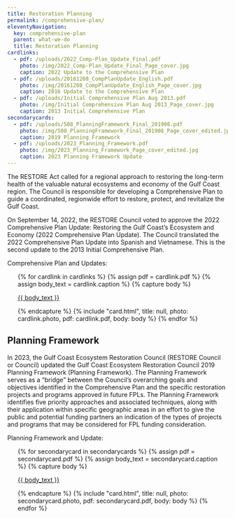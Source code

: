 ```yaml
---
title: Restoration Planning
permalink: /comprehensive-plan/
eleventyNavigation:
  key: comprehensive-plan
  parent: what-we-do
  title: Restoration Planning
cardlinks:
  - pdf: /uploads/2022_Comp-Plan_Update_Final.pdf
    photo: /img/2022_Comp-Plan_Update_Final_Page_cover.jpg
    caption: 2022 Update to the Comprehensive Plan
  - pdf: /uploads/20161208_CompPlanUpdate_English.pdf
    photo: /img/20161208_CompPlanUpdate_English_Page_cover.jpg
    caption: 2016 Update to the Comprehensive Plan
  - pdf: /uploads/Initial Comprehensive Plan Aug 2013.pdf
    photo: /img/Initial Comprehensive Plan Aug 2013_Page_cover.jpg
    caption: 2013 Initial Comprehensive Plan
secondarycards:
  - pdf: /uploads/508_PlanningFramework_Final_201908.pdf
    photo: /img/508_PlanningFramework_Final_201908_Page_cover_edited.jpg
    caption: 2019 Planning Framework
  - pdf: /uploads/2023_Planning_Framework.pdf
    photo: /img/2023_Planning_Framework_Page_cover_edited.jpg
    caption: 2023 Planning Framework Update
---
```


The RESTORE Act called for a regional approach to restoring the long-term health of the valuable natural ecosystems and economy of the Gulf Coast region. The Council is responsible for developing a Comprehensive Plan to guide a coordinated, regionwide effort to restore, protect, and revitalize the Gulf Coast.

On September 14, 2022, the RESTORE Council voted to approve the 2022 Comprehensive Plan Update: Restoring the Gulf Coast’s Ecosystem and Economy (2022 Comprehensive Plan Update). The Council translated the 2022 Comprehensive Plan Update into Spanish and Vietnamese. This is the second update to the 2013 Initial Comprehensive Plan.

Comprehensive Plan and Updates:


<ul class="usa-card-group">
{% for cardlink in cardlinks %}
  {% assign pdf = cardlink.pdf %}
  {% assign body_text = cardlink.caption %}
  {% capture body %}
    <p><a href="{{ pdf }}" target="_blank">{{ body_text }}</a></p>
  {% endcapture %}
  {% include "card.html", title: null, photo: cardlink.photo, pdf: cardlink.pdf, body: body %}
{% endfor %}
</ul>  


## Planning Framework

In 2023, the Gulf Coast Ecosystem Restoration Council (RESTORE Council or Council) updated the Gulf Coast Ecosystem Restoration Council 2019 Planning Framework (Planning Framework). The Planning Framework serves as a “bridge” between the Council’s overarching goals and objectives identified in the Comprehensive Plan and the specific restoration projects and programs approved in future FPLs. The Planning Framework identifies five priority approaches and associated techniques, along with their application within specific geographic areas in an effort to give the public and potential funding partners an indication of the types of projects and programs that may be considered for FPL funding consideration.

Planning Framework and Update:

<ul class="usa-card-group">
{% for secondarycard in secondarycards %}
  {% assign pdf = secondarycard.pdf %}
  {% assign body_text = secondarycard.caption %}
  {% capture body %}<p><a href="{{ pdf }}" target="_blank">{{ body_text }}</a></p>{% endcapture %}
  {% include "card.html", title: null, photo: secondarycard.photo, pdf: secondarycard.pdf, body: body %}
{% endfor %}
</ul>  

